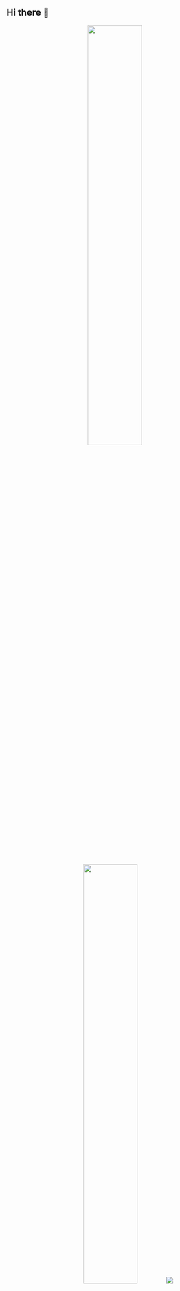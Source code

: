 ## Hi there 👋

<p align="center">
  <img height="50%" width="auto" src ="https://github-readme-stats.vercel.app/api?username=tristanwagner&show_icons=true&count_private=true&theme=gruvbox&hide_border=true&hide=issues,contribs&bg_color=00000000">
  <img height="50%" width="auto" src ="https://github-readme-stats.vercel.app/api/top-langs/?username=tristanwagner&layout=compact&hide_border=true&theme=gruvbox&bg_color=00000000&langs_count=6&hide=jupyter%20notebook,tex,css,php&exclude_repo=Pacman-AI">
  <img src ="https://github-readme-streak-stats.herokuapp.com?user=tristanwagner&theme=gruvbox&hide_border=true&background=FFFFFF00">
  <p align="center"> <img src="https://komarev.com/ghpvc/?username=tristanwagner&label=Profile%20views&color=0e75b6&style=flat" alt="profileViews" /></p>
</p>

<!-- <p align="center">
  <img align="left" src ="https://github-readme-stats.vercel.app/api/pin/?username=tristanwagner&repo=ytdx">
  <img align="right" src ="https://github-readme-stats.vercel.app/api/pin/?username=tristanwagner&repo=pixel-weather">
</p> -->

<!--
**tristanwagner/tristanwagner** is a ✨ _special_ ✨ repository because its `README.md` (this file) appears on your GitHub profile.

Here are some ideas to get you started:

- 🔭 I’m currently working on ...
- 🌱 I’m currently learning ...
- 👯 I’m looking to collaborate on ...
- 🤔 I’m looking for help with ...
- 💬 Ask me about ...
- 📫 How to reach me: ...
- 😄 Pronouns: ...
- ⚡ Fun fact: ...
-->
